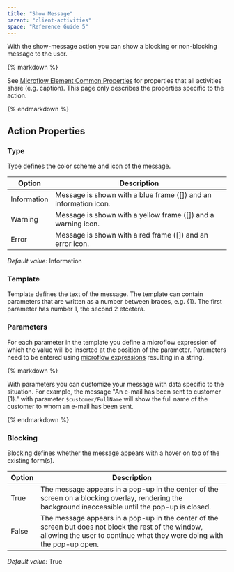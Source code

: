 ```yaml
---
title: "Show Message"
parent: "client-activities"
space: "Reference Guide 5"
---
```



With the show-message action you can show a blocking or non-blocking message to the user.

<div class="alert alert-info">{% markdown %}

See [Microflow Element Common Properties](/refguide5/microflow-element-common-properties) for properties that all activities share (e.g. caption). This page only describes the properties specific to the action.

{% endmarkdown %}</div>

## Action Properties

### Type

Type defines the color scheme and icon of the message.

<table><thead><tr><th class="confluenceTh">Option</th><th class="confluenceTh">Description</th></tr></thead><tbody><tr><td class="confluenceTd">Information</td><td class="confluenceTd">Message is shown with a blue frame (<span>[]</span>) and an information icon.</td></tr><tr><td class="confluenceTd">Warning</td><td class="confluenceTd">Message is shown with a yellow frame (<span>[]</span>) and a warning icon.</td></tr><tr><td class="confluenceTd">Error</td><td class="confluenceTd">Message is shown with a red frame (<span>[]</span>) and an error icon.</td></tr></tbody></table>

_Default value:_ Information

### Template

Template defines the text of the message. The template can contain parameters that are written as a number between braces, e.g. {1}. The first parameter has number 1, the second 2 etcetera.

### Parameters

For each parameter in the template you define a microflow expression of which the value will be inserted at the position of the parameter. Parameters need to be entered using [microflow expressions](/refguide5/microflow-expressions) resulting in a string.

<div class="alert alert-success">{% markdown %}

With parameters you can customize your message with data specific to the situation. For example, the message "An e-mail has been sent to customer {1}." with parameter `$customer/FullName` will show the full name of the customer to whom an e-mail has been sent.

{% endmarkdown %}</div>

### Blocking

Blocking defines whether the message appears with a hover on top of the existing form(s).

<table><thead><tr><th class="confluenceTh">Option</th><th class="confluenceTh">Description</th></tr></thead><tbody><tr><td class="confluenceTd">True</td><td class="confluenceTd">The message appears in a pop-up in the center of the screen on a blocking overlay, rendering the background inaccessible until the pop-up is closed.</td></tr><tr><td class="confluenceTd">False</td><td class="confluenceTd">The message appears in a pop-up in the center of the screen but does not block the rest of the window, allowing the user to continue what they were doing with the pop-up open.</td></tr></tbody></table>

_Default value:_ True
